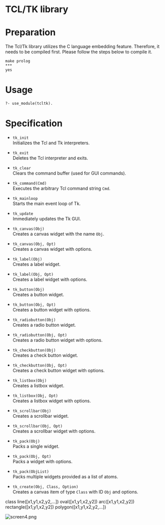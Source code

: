 # TCL/TK library


# Preparation
The Tcl/Tk library utilizes the C language embedding feature. Therefore, it needs to be compiled first. Please follow the steps below to compile it.

```
make prolog
***
yes
```

# Usage

```
?- use_module(tcltk).

```

# Specification

- `tk_init`  
  Initializes the Tcl and Tk interpreters.

- `tk_exit`  
  Deletes the Tcl interpreter and exits.

- `tk_clear`  
  Clears the command buffer (used for GUI commands).

- `tk_command(Cmd)`  
  Executes the arbitrary Tcl command string `Cmd`.

- `tk_mainloop`  
  Starts the main event loop of Tk.

- `tk_update`  
  Immediately updates the Tk GUI.


- `tk_canvas(Obj)`  
  Creates a canvas widget with the name `Obj`.

- `tk_canvas(Obj, Opt)`  
  Creates a canvas widget with options.

- `tk_label(Obj)`  
  Creates a label widget.

- `tk_label(Obj, Opt)`  
  Creates a label widget with options.

- `tk_button(Obj)`  
  Creates a button widget.

- `tk_button(Obj, Opt)`  
  Creates a button widget with options.

- `tk_radiobutton(Obj)`  
  Creates a radio button widget.

- `tk_radiobutton(Obj, Opt)`  
  Creates a radio button widget with options.

- `tk_checkbutton(Obj)`  
  Creates a check button widget.

- `tk_checkbutton(Obj, Opt)`  
  Creates a check button widget with options.

- `tk_listbox(Obj)`  
  Creates a listbox widget.

- `tk_listbox(Obj, Opt)`  
  Creates a listbox widget with options.

- `tk_scrollbar(Obj)`  
  Creates a scrollbar widget.

- `tk_scrollbar(Obj, Opt)`  
  Creates a scrollbar widget with options.


- `tk_pack(Obj)`  
  Packs a single widget.

- `tk_pack(Obj, Opt)`  
  Packs a widget with options.

- `tk_pack(ObjList)`  
  Packs multiple widgets provided as a list of atoms.

- `tk_create(Obj, Class, Option)`  
  Creates a canvas item of type `Class` with ID `Obj` and options.

 class line([x1,y1,x2,y2,...]) oval([x1,y1,x2,y2]) arc([x1,y1,x2,y2])
rectangle([x1,y1,x2,y2]) polygon([x1,y1,x2,y2,...])


 
![screen4.png](screen4.png)
